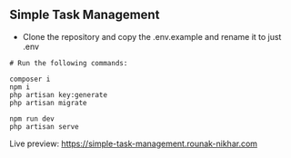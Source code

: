 ## Simple Task Management

- Clone the repository and copy the .env.example and rename it to just .env

```shell
# Run the following commands:

composer i
npm i
php artisan key:generate
php artisan migrate

npm run dev
php artisan serve
```

Live preview: https://simple-task-management.rounak-nikhar.com
